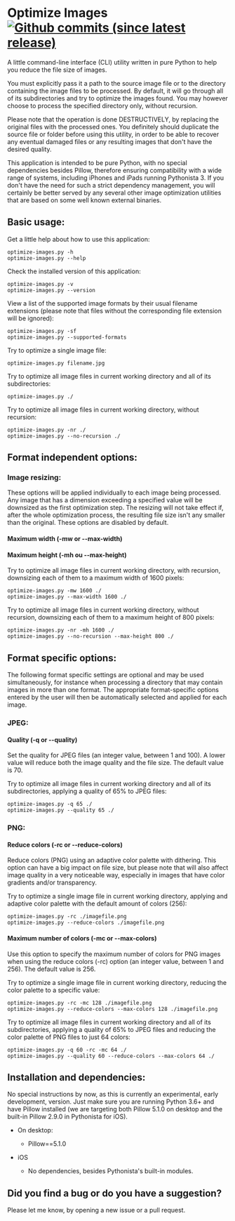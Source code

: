 # Optimize Images [![Github commits (since latest release)](https://img.shields.io/github/commits-since/victordomingos/optimize-images/latest.svg)](https://github.com/victordomingos/optimize-images)
A little command-line interface (CLI) utility written in pure Python to help
you reduce the file size of images.

You must explicitly pass it a path to the source image file or to the
directory containing the image files to be processed. By default, it will go
through all of its subdirectories and try to optimize the images found. You
may however choose to process the specified directory only, without recursion.

Please note that the operation is done DESTRUCTIVELY, by replacing the
original files with the processed ones. You definitely should duplicate the
source file or folder before using this utility, in order to be able to
recover any eventual damaged files or any resulting images that don't have the
desired quality.

This application is intended to be pure Python, with no special dependencies
besides Pillow, therefore ensuring compatibility with a wide range of systems,
including iPhones and iPads running Pythonista 3. If you don't have the need
for such a strict dependency management, you will certainly be better served
by any several other image optimization utilities that are based on some well
known external binaries.

  
## Basic usage:

Get a little help about how to use this application:

`optimize-images.py -h`  
`optimize-images.py --help`


Check the installed version of this application:

`optimize-images.py -v`    
`optimize-images.py --version`
  
  
View a list of the supported image formats by their usual filename extensions (please note that files without the corresponding file extension will be ignored):

`optimize-images.py -sf`    
`optimize-images.py --supported-formats`

  
Try to optimize a single image file:

`optimize-images.py filename.jpg`

  
Try to optimize all image files in current working directory and all of its
subdirectories:

`optimize-images.py ./`


Try to optimize all image files in current working directory, without recursion:

`optimize-images.py -nr ./`  
`optimize-images.py --no-recursion ./`


## Format independent options:

### Image resizing:

These options will be applied individually to each image being processed. Any 
image that has a dimension exceeding a specified value will be downsized as 
the first optimization step. The resizing will not take effect if, after the 
whole optimization process, the resulting file size isn't any smaller than 
the original. These options are disabled by default.

#### Maximum width (-mw or --max-width)
#### Maximum height (-mh ou --max-height)


Try to optimize all image files in current working directory, with recursion, downsizing each of them to a maximum width of 1600 pixels:

`optimize-images.py -mw 1600 ./`  
`optimize-images.py --max-width 1600 ./`


Try to optimize all image files in current working directory, without recursion, downsizing each of them to a maximum height of 800 pixels:

`optimize-images.py -nr -mh 1600 ./`  
`optimize-images.py --no-recursion --max-height 800 ./`



## Format specific options:

The following format specific settings are optional and may be used
simultaneously, for instance when processing a directory that may
contain images in more than one format. The appropriate format-specific
options entered by the user will then be automatically selected and
applied for each image.

### JPEG:

#### Quality (-q or --quality)

Set the quality for JPEG files (an integer value, between 1 and 100).
A lower value will reduce both the image quality and the file size. The
default value is 70.

Try to optimize all image files in current working directory and all of its
subdirectories, applying a quality of 65% to JPEG files:

`optimize-images.py -q 65 ./`  
`optimize-images.py --quality 65 ./`


### PNG:

#### Reduce colors (-rc or --reduce-colors)

Reduce colors (PNG) using an adaptive color palette with dithering.
This option can have a big impact on file size, but please note that
will also affect image quality in a very noticeable way, especially in
images that have color gradients and/or transparency.

Try to optimize a single image file in current working directory,
applying and adaptive color palette with the default amount of colors
(256):

`optimize-images.py -rc ./imagefile.png`  
`optimize-images.py --reduce-colors ./imagefile.png`


#### Maximum number of colors (-mc or --max-colors)

Use this option to specify the maximum number of colors for PNG
images when using the reduce colors (-rc) option (an integer value,
between 1 and 256). The default value is 256.

Try to optimize a single image file in current working directory,
reducing the color palette to a specific value:

`optimize-images.py -rc -mc 128 ./imagefile.png`  
`optimize-images.py --reduce-colors --max-colors 128 ./imagefile.png`

Try to optimize all image files in current working directory and all of
its subdirectories, applying a quality of 65% to JPEG files and
reducing the color palette of PNG files to just 64 colors:

`optimize-images.py -q 60 -rc -mc 64 ./`  
`optimize-images.py --quality 60 --reduce-colors --max-colors 64 ./`


## Installation and dependencies:

No special instructions by now, as this is currently an experimental, early
development, version. Just make sure you are running Python 3.6+ and have
Pillow installed (we are targeting both Pillow 5.1.0 on desktop and the
built-in Pillow 2.9.0 in Pythonista for iOS).

* On desktop:
  - Pillow==5.1.0

* iOS
  - No dependencies, besides Pythonista's built-in modules.

  
## Did you find a bug or do you have a suggestion?

Please let me know, by opening a new issue or a pull request.
